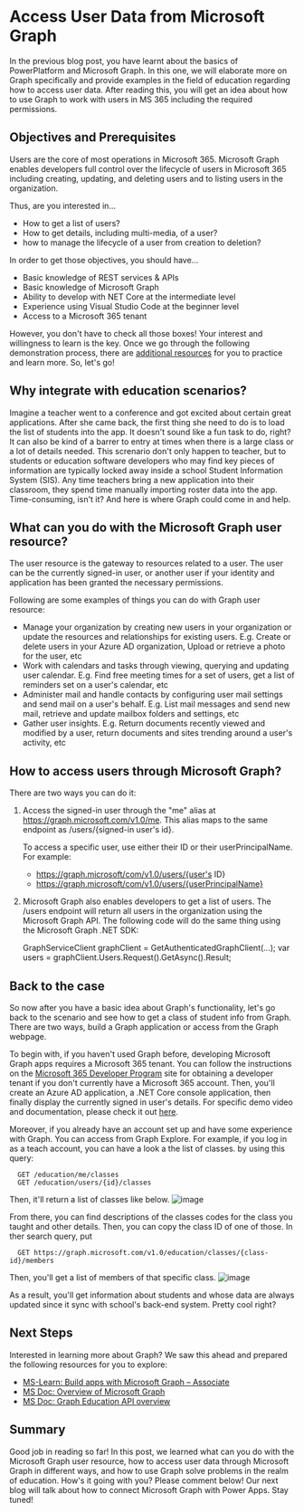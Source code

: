 # Access User Data from Microsoft Graph

In the previous blog post, you have learnt about the basics of PowerPlatform and Microsoft Graph. In this one, we will elaborate more on Graph specifically and provide examples in the field of education regarding how to access user data. After reading this, you will get an idea about how to use Graph to work with users in MS 365 including the required permissions.

## Objectives and Prerequisites
Users are the core of most operations in Microsoft 365. Microsoft Graph enables developers full control over the lifecycle of users in Microsoft 365 including creating, updating, and deleting users and to listing users in the organization. 

Thus, are you interested in... 
* How to get a list of users?
* How to get details, including multi-media, of a user?
* how to manage the lifecycle of a user from creation to deletion?

In order to get those objectives, you should have...
* Basic knowledge of REST services & APIs
* Basic knowledge of Microsoft Graph
* Ability to develop with NET Core at the intermediate level
* Experience using Visual Studio Code at the beginner level
* Access to a Microsoft 365 tenant

However, you don't have to check all those boxes! Your interest and willingness to learn is the key. Once we go through the following demonstration process, there are [additional resources](https://docs.microsoft.com/en-gb/learn/paths/m365-msgraph-associate/) for you to practice and learn more. So, let's go!

## Why integrate with education scenarios?
Imagine a teacher went to a conference and got excited about certain great applications. After she came back, the first thing she need to do is to load the list of students into the app. It doesn't sound like a fun task to do, right? It can also be kind of a barrer to entry at times when there is a large class or a lot of details needed. This screnario don't only happen to teacher, but to students or education software developers who may find key pieces of information are typically locked away inside a school Student Information System (SIS). Any time teachers bring a new application into their classroom, they spend time manually importing roster data into the app. Time-consuming, isn't it? And here is where Graph could come in and help. 

## What can you do with the Microsoft Graph user resource?
The user resource is the gateway to resources related to a user. The user can be the currently signed-in user, or another user if your identity and application has been granted the necessary permissions.

Following are some examples of things you can do with Graph user resource:
* Manage your organization by creating new users in your organization or update the resources and relationships for existing users. E.g. Create or delete users in your Azure AD organization, Upload or retrieve a photo for the user, etc
* Work with calendars and tasks through viewing, querying and updating user calendar. E.g. Find free meeting times for a set of users, get a list of reminders set on a user's calendar, etc
* Administer mail and handle contacts by configuring user mail settings and send mail on a user's behalf. E.g. List mail messages and send new mail, retrieve and update mailbox folders and settings, etc
* Gather user insights. E.g. Return documents recently viewed and modified by a user, return documents and sites trending around a user's activity, etc

## How to access users through Microsoft Graph?
There are two ways you can do it:
1. Access the signed-in user through the "me" alias at https://graph.microsoft.com/v1.0/me. This alias maps to the same endpoint as /users/{signed-in user's id}.

      To access a specific user, use either their ID or their userPrincipalName. For example:
      * https://graph.microsoft/com/v1.0/users/{user's ID}
      * https://graph.microsoft/com/v1.0/users/{userPrincipalName}

2. Microsoft Graph also enables developers to get a list of users. The /users endpoint will return all users in the organization using the Microsoft Graph API. The following code will do the same thing using the Microsoft Graph .NET SDK:

      GraphServiceClient graphClient = GetAuthenticatedGraphClient(...);
      var users = graphClient.Users.Request().GetAsync().Result;
      
## Back to the case
So now after you have a basic idea about Graph's functionality, let's go back to the scenario and see how to get a class of student info from Graph. There are two ways, build a Graph application or access from the Graph webpage. 

To begin with, if you haven't used Graph before, developing Microsoft Graph apps requires a Microsoft 365 tenant. You can follow the instructions on the [Microsoft 365 Developer Program](https://developer.microsoft.com/microsoft-365/dev-program) site for obtaining a developer tenant if you don't currently have a Microsoft 365 account. Then, you'll create an Azure AD application, a .NET Core console application, then finally display the currently signed in user's details. For specific demo video and documentation, please check it out [here](https://docs.microsoft.com/en-gb/learn/modules/msgraph-access-user-data/3-exercise-reading-users).

Moreover, if you already have an account set up and have some experience with Graph. You can access from Graph Explore. For example, if you log in as a teach account, you can have a look a the list of classes. by using this query: 

      GET /education/me/classes
      GET /education/users/{id}/classes
      
Then, it'll return a list of classes like below. 
![image](https://user-images.githubusercontent.com/49314681/168429511-5298b328-e5c7-4a8a-966a-ad38ea8f7dd9.png)

From there, you can find descriptions of the classes codes for the class you taught and other details. Then, you can copy the class ID of one of those. In ther search query, put 

      GET https://graph.microsoft.com/v1.0/education/classes/{class-id}/members

Then, you'll get a list of members of that specific class.
![image](https://user-images.githubusercontent.com/49314681/168430376-c6b5303c-797f-4b44-842d-0b7b211dc2a4.png)

As a result, you'll get information about students and whose data are always updated since it sync with school's back-end system. Pretty cool right?
## Next Steps
Interested in learning more about Graph? We saw this ahead and prepared the following resources for you to explore:

* [MS-Learn: Build apps with Microsoft Graph – Associate](https://docs.microsoft.com/en-gb/learn/paths/m365-msgraph-associate/)
* [MS Doc: Overview of Microsoft Graph](https://docs.microsoft.com/en-us/graph/overview)
* [MS Doc: Graph Education API overview](https://docs.microsoft.com/en-us/graph/education-concept-overview)

## Summary
Good job in reading so far! In this post, we learned what can you do with the Microsoft Graph user resource, how to access user data through Microsoft Graph in different ways, and how to use Graph solve problems in the realm of education. How's it going with you? Please comment below! Our next blog will talk about how to connect Microsoft Graph with Power Apps. Stay tuned!


